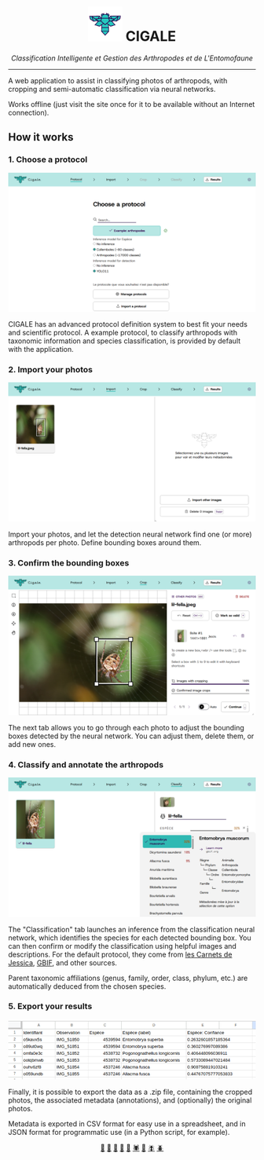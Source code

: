 <div align=center>
   <h1>
      <img src="./static/favicon.png" height="70">
      CIGALE
   </h1>
   <em>
			Classification Intelligente et Gestion des Arthropodes et de L'Entomofaune
   </em>
</div>

---

A web application to assist in classifying photos of arthropods, with cropping and semi-automatic classification via neural networks.

Works offline (just visit the site once for it to be available without an Internet connection).

## How it works

### 1. Choose a protocol

![](./tests/readme.spec.js-snapshots/screenshots-en-protocol-1-chromium-win32.png)

CIGALE has an advanced protocol definition system to best fit your needs and scientific protocol. A example protocol, to classify arthropods with taxonomic information and species classification, is provided by default with the application.

### 2. Import your photos

![](./tests/readme.spec.js-snapshots/screenshots-en-import-1-chromium-win32.png)

Import your photos, and let the detection neural network find one (or more) arthropods per photo. Define bounding boxes around them.

### 3. Confirm the bounding boxes

![](./tests/readme.spec.js-snapshots/screenshots-en-crop-1-chromium-win32.png)

The next tab allows you to go through each photo to adjust the bounding boxes detected by the neural network. You can adjust them, delete them, or add new ones.

### 4. Classify and annotate the arthropods

![](./tests/readme.spec.js-snapshots/screenshots-en-classify-1-chromium-win32.png)

The "Classification" tab launches an inference from the classification neural network, which identifies the species for each detected bounding box. You can then confirm or modify the classification using helpful images and descriptions. For the default protocol, they come from [les Carnets de Jessica](https://jessica-joachim.fr), [GBIF](https://gbif.org), and other sources.

Parent taxonomic affiliations (genus, family, order, class, phylum, etc.) are automatically deduced from the chosen species.

### 5. Export your results

![](./static/screenshot-exports-csv.png)

Finally, it is possible to export the data as a .zip file, containing the cropped photos, the associated metadata (annotations), and (optionally) the original photos.

Metadata is exported in CSV format for easy use in a spreadsheet, and in JSON format for programmatic use (in a Python script, for example).

<p align="center">
  <a href="https://www.gbif.org/species/165599324">🐞</a>
  <a href="https://www.gbif.org/species/4342">🐜</a>
  <a href="https://www.gbif.org/species/797">🦋</a>
  <a href="https://www.gbif.org/species/1718308">🦗</a>
  <a href="https://www.gbif.org/species/1341976">🐝</a>
  <a href="https://www.gbif.org/species/1496">🕷️</a>
  <a href="https://www.gbif.org/species/797">🐛</a>
  <a href="https://www.gbif.org/species/1524843">🪰</a>
  <a href="https://www.gbif.org/species/1043502">🪲</a>
</p>
